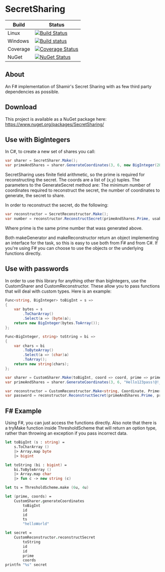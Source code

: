 # SecretSharing

| Build | Status |
| --- | --- |
| Linux | [![Build Status](https://travis-ci.org/JackMatusiewicz/SecretSharing.svg?branch=master)](https://travis-ci.org/JackMatusiewicz/SecretSharing) |
| Windows | [![Build status](https://ci.appveyor.com/api/projects/status/uow4jkvbkm9s6rk3?svg=true)](https://ci.appveyor.com/project/JackMatusiewicz/SecretSharing) |
| Coverage | [![Coverage Status](https://coveralls.io/repos/github/JackMatusiewicz/SecretSharing/badge.svg?branch=master)](https://coveralls.io/github/JackMatusiewicz/SecretSharing?branch=master) |
| NuGet | [![NuGet Status](http://img.shields.io/nuget/vpre/SecretSharing.svg?style=flat)](https://www.nuget.org/packages/SecretSharing/) |

About
-----
An F# implementation of Shamir's Secret Sharing with as few third party dependencies as possible.

Download
-----
This project is available as a NuGet package here: https://www.nuget.org/packages/SecretSharing/

Use with BigIntegers
-----

In C#, to create a new set of shares you call:
```csharp
var sharer = SecretSharer.Make();
var primeAndShares = sharer.GenerateCoordinates(3, 6, new BigInteger(2858295));
```

SecretSharing uses finite field arithmetic, so the prime is required for reconstructing the secret. The coords are a list of (x,y) tuples. The parameters to the GenerateSecret method are: The minimum number of coordinates required to reconstruct the secret, the number of coordinates to generate, the secret to share.

In order to reconstruct the secret, do the following:
```csharp
var reconstructor = SecretReconstructor.Make();
var number = reconstructor.ReconstructSecret(primeAndShares.Prime, usableShares);
```
Where prime is the same prime number that wass generated above.

Both makeGenerator and makeReconstructor return an object implementing an interface for the task, so this is easy to use both from F# and from C#. If you're using F# you can choose to use the objects or the underlying functions directly.

Use with passwords
-----

In order to use this library for anything other than bigIntegers, use the CustomSharer and CustomReconstructor. These allow you to pass
functions that will deal with custom types. Here is an example:

```csharp
Func<string, BigInteger> toBigInt = s =>
{
    var bytes = s
        .ToCharArray()
        .Select(a => (byte)a);
    return new BigInteger(bytes.ToArray());
};

Func<BigInteger, string> toString = bi =>
{
    var chars = bi
        .ToByteArray()
        .Select(a => (char)a)
        .ToArray();
    return new string(chars);
};

var sharer = CustomSharer.Make(toBigInt, coord => coord, prime => prime);
var primeAndShares = sharer.GenerateCoordinates(3, 6, "Hello123pass!@!_:");

var reconstructor = CustomReconstructor.Make<string, Coordinate, Prime>(toString, coord => coord, prime => prime);
var password = reconstructor.ReconstructSecret(primeAndShares.Prime, primeAndShares.Shares);
```

F# Example
-----

Using F#, you can just access the functions directly. Also note that there is a tryMake function inside ThresholdScheme that will return an option type, rather than throwing an exception if you pass incorrect data.

```fsharp
let toBigInt (s : string) =
    s.ToCharArray ()
    |> Array.map byte
    |> bigint

let toString (bi : bigint) =
    bi.ToByteArray ()
    |> Array.map char
    |> fun c -> new string (c)

let ts = ThresholdScheme.make (6u, 4u)

let (prime, coords) = 
    CustomSharer.generateCoordinates
        toBigInt
        id
        id
        ts
        "helloWorld"

let secret =
    CustomReconstructor.reconstructSecret
        toString
        id
        id
        prime
        coords
printfn "%s" secret
```

